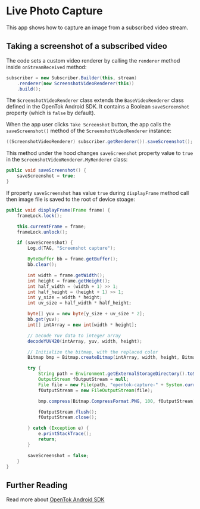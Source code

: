 # Live Photo Capture

This app shows how to capture an image from a subscribed video stream.
## Taking a screenshot of a subscribed video

The code sets a custom video renderer by calling the `renderer` method inside `onStreamReceived` method:

```java
subscriber = new Subscriber.Builder(this, stream)
    .renderer(new ScreenshotVideoRenderer(this))
    .build();
```

The `ScreenshotVideoRenderer` class extends the `BaseVideoRenderer` class defined in the OpenTok Android SDK. It contains a Boolean `saveScreenshot` property (which is `false` by default).

When the app user clicks `Take Screenshot` button, the app calls
the `saveScreenshot()` method of the `ScreenshotVideoRenderer` instance:

```java
((ScreenshotVideoRenderer) subscriber.getRenderer()).saveScreenshot();
```

This method under the hood changes `saveScreenshot` property value to `true` in the `ScreenshotVideoRenderer.MyRenderer` class:

```java
public void saveScreenshot() {
    saveScreenshot = true;
}
```

If property `saveScreenshot` has value `true` during `displayFrame` method call then image file is saved to the root of device stoage:

```java
public void displayFrame(Frame frame) {
    frameLock.lock();

    this.currentFrame = frame;
    frameLock.unlock();

    if (saveScreenshot) {
        Log.d(TAG, "Screenshot capture");

        ByteBuffer bb = frame.getBuffer();
        bb.clear();

        int width = frame.getWidth();
        int height = frame.getHeight();
        int half_width = (width + 1) >> 1;
        int half_height = (height + 1) >> 1;
        int y_size = width * height;
        int uv_size = half_width * half_height;

        byte[] yuv = new byte[y_size + uv_size * 2];
        bb.get(yuv);
        int[] intArray = new int[width * height];

        // Decode Yuv data to integer array
        decodeYUV420(intArray, yuv, width, height);

        // Initialize the bitmap, with the replaced color
        Bitmap bmp = Bitmap.createBitmap(intArray, width, height, Bitmap.Config.ARGB_8888);

        try {
            String path = Environment.getExternalStorageDirectory().toString();
            OutputStream fOutputStream = null;
            File file = new File(path, "opentok-capture-" + System.currentTimeMillis() + ".png");
            fOutputStream = new FileOutputStream(file);

            bmp.compress(Bitmap.CompressFormat.PNG, 100, fOutputStream);

            fOutputStream.flush();
            fOutputStream.close();

        } catch (Exception e) {
            e.printStackTrace();
            return;
        }

        saveScreenshot = false;
    }
}
```

## Further Reading

Read more about [OpenTok Android SDK](https://tokbox.com/developer/sdks/android/)
